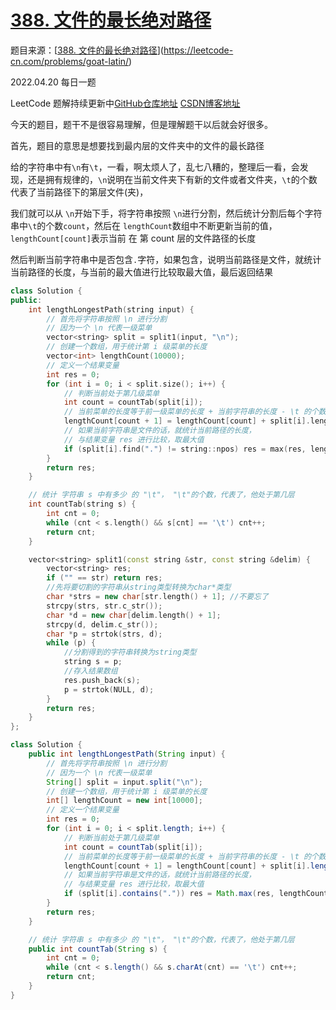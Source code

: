 # [388. 文件的最长绝对路径](https://leetcode-cn.com/problems/longest-absolute-file-path/)

题目来源：[[388. 文件的最长绝对路径](https://leetcode-cn.com/problems/longest-absolute-file-path/)](https://leetcode-cn.com/problems/goat-latin/)

2022.04.20 每日一题

LeetCode 题解持续更新中[GitHub仓库地址](https://github.com/SleepingXiaoming/LeetCode-Problem-Solution.git) [CSDN博客地址](https://blog.csdn.net/qq_46176960/category_11617162.html)



今天的题目，题干不是很容易理解，但是理解题干以后就会好很多。

首先，题目的意思是想要找到最内层的文件夹中的文件的最长路径

给的字符串中有`\n`有`\t`，一看，啊太烦人了，乱七八糟的，整理后一看，会发现，还是拥有规律的，`\n`说明在当前文件夹下有新的文件或者文件夹，`\t`的个数代表了当前路径下的第层文件(夹)，

我们就可以从 `\n`开始下手，将字符串按照 `\n`进行分割，然后统计分割后每个字符串中`\t`的个数`count`，然后在 `lengthCount`数组中不断更新当前的值，`lengthCount[count]`表示当前 在 第 count 层的文件路径的长度

然后判断当前字符串中是否包含`.`字符，如果包含，说明当前路径是文件，就统计当前路径的长度，与当前的最大值进行比较取最大值，最后返回结果

```C++ [ ]
class Solution {
public:
    int lengthLongestPath(string input) {
        // 首先将字符串按照 \n 进行分割
        // 因为一个 \n 代表一级菜单
        vector<string> split = split1(input, "\n");
        // 创建一个数组，用于统计第 i 级菜单的长度
        vector<int> lengthCount(10000);
        // 定义一个结果变量
        int res = 0;
        for (int i = 0; i < split.size(); i++) {
            // 判断当前处于第几级菜单
            int count = countTab(split[i]);
            // 当前菜单的长度等于前一级菜单的长度 + 当前字符串的长度 - \t 的个数
            lengthCount[count + 1] = lengthCount[count] + split[i].length() - count;
            // 如果当前字符串是文件的话，就统计当前路径的长度，
            // 与结果变量 res 进行比较，取最大值
            if (split[i].find(".") != string::npos) res = max(res, lengthCount[count + 1] + count);
        }
        return res;
    }

    // 统计 字符串 s 中有多少 的 "\t"， "\t"的个数，代表了，他处于第几层
    int countTab(string s) {
        int cnt = 0;
        while (cnt < s.length() && s[cnt] == '\t') cnt++;
        return cnt;
    }

    vector<string> split1(const string &str, const string &delim) {
        vector<string> res;
        if ("" == str) return res;
        //先将要切割的字符串从string类型转换为char*类型
        char *strs = new char[str.length() + 1]; //不要忘了
        strcpy(strs, str.c_str());
        char *d = new char[delim.length() + 1];
        strcpy(d, delim.c_str());
        char *p = strtok(strs, d);
        while (p) {
            //分割得到的字符串转换为string类型
            string s = p;
            //存入结果数组
            res.push_back(s);
            p = strtok(NULL, d);
        }
        return res;
    }
};
```

```Java [ ]
class Solution {
    public int lengthLongestPath(String input) {
        // 首先将字符串按照 \n 进行分割
        // 因为一个 \n 代表一级菜单
        String[] split = input.split("\n");
        // 创建一个数组，用于统计第 i 级菜单的长度
        int[] lengthCount = new int[10000];
        // 定义一个结果变量
        int res = 0;
        for (int i = 0; i < split.length; i++) {
            // 判断当前处于第几级菜单
            int count = countTab(split[i]);
            // 当前菜单的长度等于前一级菜单的长度 + 当前字符串的长度 - \t 的个数
            lengthCount[count + 1] = lengthCount[count] + split[i].length() - count;
            // 如果当前字符串是文件的话，就统计当前路径的长度，
            // 与结果变量 res 进行比较，取最大值
            if (split[i].contains(".")) res = Math.max(res, lengthCount[count + 1] + count);
        }
        return res;
    }

    // 统计 字符串 s 中有多少 的 "\t"， "\t"的个数，代表了，他处于第几层
    public int countTab(String s) {
        int cnt = 0;
        while (cnt < s.length() && s.charAt(cnt) == '\t') cnt++;
        return cnt;
    }
}
```
